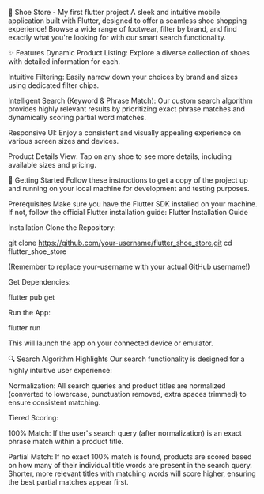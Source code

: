👟 Shoe Store - My first flutter project
A sleek and intuitive mobile application built with Flutter, designed to offer a seamless shoe shopping experience! Browse a wide range of footwear, filter by brand, and find exactly what you're looking for with our smart search functionality.

✨ Features
Dynamic Product Listing: Explore a diverse collection of shoes with detailed information for each.

Intuitive Filtering: Easily narrow down your choices by brand and sizes using dedicated filter chips.

Intelligent Search (Keyword & Phrase Match): Our custom search algorithm provides highly relevant results by prioritizing exact phrase matches and dynamically scoring partial word matches.

Responsive UI: Enjoy a consistent and visually appealing experience on various screen sizes and devices.

Product Details View: Tap on any shoe to see more details, including available sizes and pricing.

🚀 Getting Started
Follow these instructions to get a copy of the project up and running on your local machine for development and testing purposes.

Prerequisites
Make sure you have the Flutter SDK installed on your machine. If not, follow the official Flutter installation guide:
Flutter Installation Guide

Installation
Clone the Repository:

git clone https://github.com/your-username/flutter_shoe_store.git
cd flutter_shoe_store

(Remember to replace your-username with your actual GitHub username!)

Get Dependencies:

flutter pub get

Run the App:

flutter run

This will launch the app on your connected device or emulator.

🔍 Search Algorithm Highlights
Our search functionality is designed for a highly intuitive user experience:

Normalization: All search queries and product titles are normalized (converted to lowercase, punctuation removed, extra spaces trimmed) to ensure consistent matching.

Tiered Scoring:

100% Match: If the user's search query (after normalization) is an exact phrase match within a product title.

Partial Match: If no exact 100% match is found, products are scored based on how many of their individual title words are present in the search query. Shorter, more relevant titles with matching words will score higher, ensuring the best partial matches appear first.
